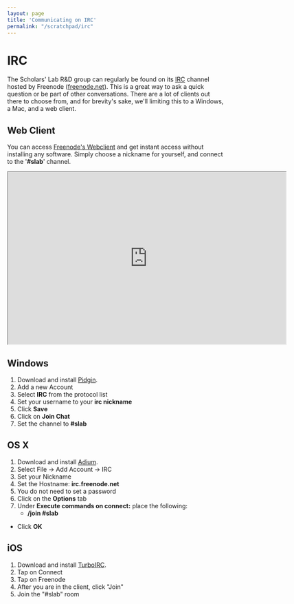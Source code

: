 ```yaml
---
layout: page
title: 'Communicating on IRC'
permalink: "/scratchpad/irc"
---
```


# IRC
The Scholars' Lab R&D group can regularly be found on its [IRC][4] channel
hosted by Freenode ([freenode.net][5]). This is a great way to ask a quick
question or be part of other conversations. There are a lot of clients
out there to choose from, and for brevity's sake, we'll limiting this to
a Windows, a Mac, and a web client.

## Web Client

You can access [Freenode's Webclient][1] and get instant access without
installing any software. Simply choose a nickname for yourself, and 
connect to the '**#slab**' channel. 

<iframe src="http://webchat.freenode.net?channels=slab&uio=d4" width="647" height="400"></iframe> 

## Windows
1. Download and install [Pidgin][2].
1. Add a new Account
1. Select **IRC** from the protocol list
1. Set your username to your **irc nickname**
1. Click **Save**
1. Click on **Join Chat**
1. Set the channel to **#slab**

## OS X
1. Download and install [Adium][3].
1. Select File -> Add Account -> IRC
1. Set your Nickname
1. Set the Hostname: **irc.freenode.net**
1. You do not need to set a password
1. Click on the **Options** tab
1. Under **Execute commands on connect:** place the following:
    - **/join #slab**
* Click **OK**

## iOS
1. Download and install [TurboIRC][turboirc].
1. Tap on Connect
1. Tap on Freenode
1. After you are in the client, click "Join"
1. Join the "#slab" room



[1]: http://webchat.freenode.net/
[2]: http://www.pidgin.im/ 
[3]: http://adium.im/
[4]: http://en.wikipedia.org/wiki/Internet_Relay_Chat
[5]: http://freenode.net/
[turboirc]: https://itunes.apple.com/us/app/turboirc/id583000012?ls=1&mt=8
